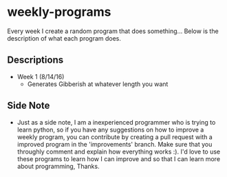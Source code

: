 # weekly-programs
Every week I create a random program that does something... Below is the description of what each program does. 

## Descriptions
* Week 1 (8/14/16) 
  - Generates Gibberish at whatever length you want

## Side Note
* Just as a side note, I am a inexperienced programmer who is trying to learn python, so if you have any suggestions on how to improve a weekly program, you can contribute by creating a pull request with a improved program in the 'improvements' branch. Make sure that you throughly comment and explain how everything works :). I'd love to use these programs to learn how I can improve and so that I can learn more about programming, Thanks.
